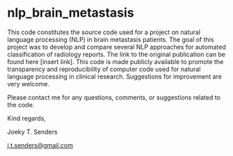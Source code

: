 # nlp_brain_metastasis

This code constitutes the source code used for a project on natural language processing (NLP) in brain metastasis patients. The goal of this project was to develop and compare several NLP approaches for automated classification of radiology reports. The link to the original publication can be found here [insert link]. This code is made publicly available to promote the transparency and reproducibility of computer code used for natural language processing in clinical research. Suggestions for improvement are very welcome.

Please contact me for any questions, comments, or suggestions related to the code.

Kind regards,

Joeky T. Senders

j.t.senders@gmail.com
